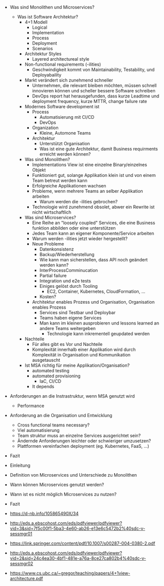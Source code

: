 - Was sind Monolithen und Microservices?
  - Was ist Software Architektur?
    - 4+1 Modell
      - Logical
      - Implementation
      - Process
      - Deployment
      - Scenarios
    - Architektur Styles
      - Layered architectureal style
    - Non-functional requirements (-ilities)
      - Geschwindigkeit kommt von Maintainability, Testability, und Deployabaility
    - Markt verändert sich zunehmend schneller
      - Unternehmen, die relevant bleiben möchten, müssen schnell innovieren können
        und scheller bessere Software schreiben
      - DevOps report hat herausgefunden, dass kurze Leadtime und deployment
        frequency, kurze MTTR, change failure rate
    - Modernes Software development ist
      - Process
        - Automatisierung mit CI/CD
        - DevOps
      - Organization
        - Kleine, Automone Teams
      - Architektur
        - Unterstützt Organisation
        - Was ist eine gute Architektur, damit Business requirments erreicht
          werden können?
    - Was sind Monolithen?
      - Implementations View ist eine einzelne Binary/einzelnes Objekt
      - Funktioniert gut, solange Applikation klein ist und von einem Team
        betreut werden kann
      - Erfolgreiche Applikationen wachsen
      - Probleme, wenn mehrere Teams an selber Applikation arbeiten
        - Warum werden die -ilities gebrochen?
      - Technologie wird zunehmend obsolet, abwer ein Rewrite ist nicht wirtschaftlich
    - Was sind Microservices?
      - Eine Reihe an "loosely coupled" Services, die eine Business funktion
        abbilden oder eine unterstützen
      - Jedes Team kann an eigener Komponente/Service arbeiten
      - Warum werden -ilities jetzt wieder hergestellt?
      - Neue Probleme
        - Datenkonsistenz
        - Backup/Wiederherstellung
        - Wie kann man sicherstellen, dass API noch geändert werden kann?
        - InterProcessComminucation
        - Partial failure
        - Integration und e2e tests
        - Einiges gelöst durch Tooling
          - EC2, Container, Kubernetes, CloudFormation, ...
        - Kosten?
      - Architektur enables Prozess und Organisation, Organisation enables Prozess
        - Services sind Testbar und Deploybar
        - Teams haben eigene Services
        - Man kann im kleinen ausprobieren und lessons learned an andere Teams weitergeben
          - Technologie kann inkrementell geupdated werden
    - Nachteile
      - Für alles gibt es Vor und Nachteile
      - Komplexität innerhalb einer Applikation wird durch Komplexität in
        Organisation und Kommunikation ausgetauscht
    - Ist MSA richtig für meine Applikation/Organisation?
      - automated testing
      - automated provisioning
        - IaC, CI/CD
      - It depends
- Anforderungen an die Instrastruktur, wenn MSA genutzt wird
  - Performance
- Anforderung an die Organisation und Entwicklung
  - Cross functional teams necessary?
  - Viel automatisierung
  - Team struktur muss an einzelne Services ausgerichtet sein?
  - Ändernde Anforderungen leichter oder schwieriger umzusetzen?
  - Plattformen vereinfachen deployment (eg. Kubernetes, FaaS, ...)
- Fazit

- Einleitung
- Definition von Microservices und Unterschiede zu Monolithen
- Wann können Microservices genutzt werden?
- Wann ist es nicht möglich Microservices zu nutzen?
- Fazit

- https://d-nb.info/105865490X/34
- http://eds.a.ebscohost.com/eds/pdfviewer/pdfviewer?vid=3&sid=7f5c00f1-5ba3-4e60-ab26-e13e6c5472b2%40sdc-v-sessmgr01
- https://link.springer.com/content/pdf/10.1007/s00287-004-0380-2.pdf
- http://eds.a.ebscohost.com/eds/pdfviewer/pdfviewer?vid=2&sid=24c4ea30-4bf1-481e-a76a-8ce27ca802b4%40sdc-v-sessmgr02
- https://www.cs.ubc.ca/~gregor/teaching/papers/4+1view-architecture.pdf

